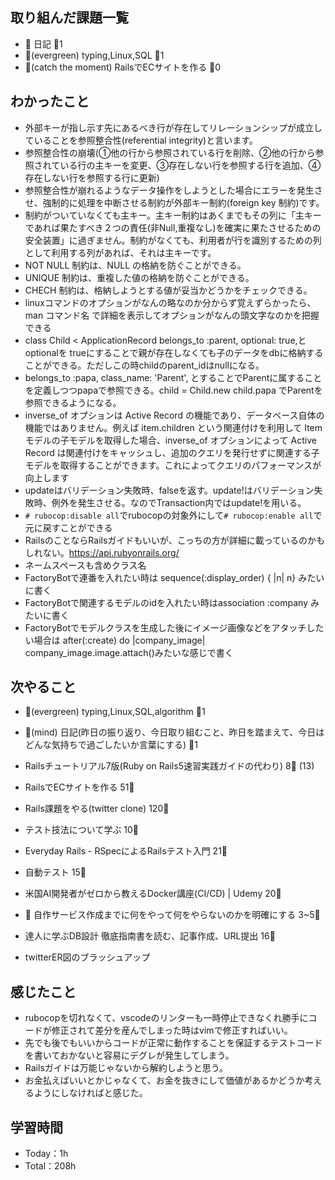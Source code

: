 
## 取り組んだ課題一覧

- :memo: 日記 :tomato:1
- :deciduous_tree:(evergreen) typing,Linux,SQL :tomato:1
- :stars:(catch the moment) RailsでECサイトを作る :tomato:0

## わかったこと

- 外部キーが指し示す先にあるべき行が存在してリレーションシップが成立していることを参照整合性(referential integrity)と言います。
- 参照整合性の崩壊(①他の行から参照されている行を削除、②他の行から参照されている行の主キーを変更、③存在しない行を参照する行を追加、④存在しない行を参照する行に更新)
- 参照整合性が崩れるようなデータ操作をしようとした場合にエラーを発生させ、強制的に処理を中断させる制約が外部キー制約(foreign key 制約)です。
- 制約がついていなくても主キー。主キー制約はあくまでもその列に「主キーであれば果たすべき２つの責任(非Null,重複なし)を確実に果たさせるための安全装置」に過ぎません。制約がなくても、利用者が行を識別するための列として利用する列があれば、それは主キーです。
- NOT NULL 制約は、NULL の格納を防ぐことができる。
- UNIQUE 制約は、重複した値の格納を防ぐことができる。
- CHECH 制約は、格納しようとする値が妥当かどうかをチェックできる。
- linuxコマンドのオプションがなんの略なのか分からず覚えずらかったら、man コマンド名 で詳細を表示してオプションがなんの頭文字なのかを把握できる
- class Child < ApplicationRecord belongs_to :parent,  optional: true,とoptionalを trueにすることで親が存在しなくても子のデータをdbに格納することができる。ただしこの時childのparent_idはnullになる。
- belongs_to :papa, class_name: 'Parent', とすることでParentに属することを定義しつつpapaで参照できる。child = Child.new  child.papa でParentを参照できるようになる。
- inverse_of オプションは Active Record の機能であり、データベース自体の機能ではありません。例えば item.children という関連付けを利用して Item モデルの子モデルを取得した場合、inverse_of オプションによって Active Record は関連付けをキャッシュし、追加のクエリを発行せずに関連する子モデルを取得することができます。これによってクエリのパフォーマンスが向上します
- updateはバリデーション失敗時、falseを返す。update!はバリデーション失敗時、例外を発生させる。なのでTransaction内ではupdate!を用いる。
- `# rubocop:disable all`でrubocopの対象外にして`# rubocop:enable all`で元に戻すことができる
- RailsのことならRailsガイドもいいが、こっちの方が詳細に載っているのかもしれない。<https://api.rubyonrails.org/>
- ネームスペースも含めクラス名
- FactoryBotで連番を入れたい時は sequence(:display_order) { |n| n} みたいに書く
- FactoryBotで関連するモデルのidを入れたい時はassociation :company みたいに書く
- FactoryBotでモデルクラスを生成した後にイメージ画像などをアタッチしたい場合は after(:create) do |company_image| company_image.image.attach()みたいな感じで書く



## 次やること

- :deciduous_tree:(evergreen) typing,Linux,SQL,algorithm :tomato:1
- :memo:(mind) 日記(昨日の振り返り、今日取り組むこと、昨日を踏まえて、今日はどんな気持ちで過ごしたいか言葉にする) :tomato:1

- Railsチュートリアル7版(Ruby on Rails5速習実践ガイドの代わり) 8:tomato: (13)
- RailsでECサイトを作る 51:tomato:
- Rails課題をやる(twitter clone) 120:tomato:
- テスト技法について学ぶ 10:tomato:
- Everyday Rails - RSpecによるRailsテスト入門 21:tomato:
- 自動テスト 15:tomato:
- 米国AI開発者がゼロから教えるDocker講座(CI/CD) | Udemy 20:tomato:
- :compass: 自作サービス作成までに何をやって何をやらないのかを明確にする 3~5:tomato:

- 達人に学ぶDB設計 徹底指南書を読む、記事作成、URL提出 16:tomato:
- twitterER図のブラッシュアップ

## 感じたこと

- rubocopを切れなくて、vscodeのリンターも一時停止できなくれ勝手にコードが修正されて差分を産んでしまった時はvimで修正すればいい。
- 先でも後でもいいからコードが正常に動作することを保証するテストコードを書いておかないと容易にデグレが発生してしまう。
- Railsガイドは万能じゃないから解約しようと思う。
- お金払えばいいとかじゃなくて、お金を抜きにして価値があるかどうか考えるようにしなければと感じた。

## 学習時間

- Today：1h
- Total：208h
